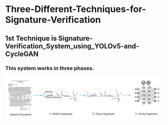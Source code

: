 # Three-Different-Techniques-for-Signature-Verification

## 1st Technique is Signature-Verification_System_using_YOLOv5-and-CycleGAN
### This system works in three phases.
![Pipeline](Images/pipeline.png)
